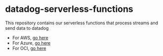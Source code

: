 # datadog-serverless-functions

This repository contains our serverless functions that process streams and send data to datadog

- For AWS, [go here](./aws/README.md)
- For Azure, [go here](./azure/README.md)
- For OCI, [go here](./oci/README.md)